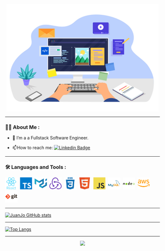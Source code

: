 <div align="center">
  <img src="https://raw.githubusercontent.com/JuanROrellana/JuanROrellana/main/dev_home.jpg"  height="350"/>
</div>

---

### :man_technologist: About Me :

- :telescope: I’m a a Fullstack Software Engineer.

- :mailbox:How to reach me: [![Linkedin Badge](https://img.shields.io/badge/-Juan%20Ramirez-blue?style=flat&logo=Linkedin&logoColor=white)](https://www.linkedin.com/in/juan-jose-ramirez/)

---

### :hammer_and_wrench: Languages and Tools :

<div>
  <img src="https://github.com/devicons/devicon/blob/master/icons/react/react-original-wordmark.svg" title="React" alt="React" width="40" height="40"/>&nbsp;
  <img src="https://github.com/devicons/devicon/blob/master/icons/typescript/typescript-original.svg" title="React" alt="React" width="40" height="40"/>&nbsp;
  <img src="https://github.com/devicons/devicon/blob/master/icons/materialui/materialui-original.svg" title="Material UI" alt="Material UI" width="40" height="40"/>&nbsp;
  <img src="https://github.com/devicons/devicon/blob/master/icons/redux/redux-original.svg" title="Redux" alt="Redux " width="40" height="40"/>&nbsp;
  <img src="https://github.com/devicons/devicon/blob/master/icons/css3/css3-plain-wordmark.svg"  title="CSS3" alt="CSS" width="40" height="40"/>&nbsp;
  <img src="https://github.com/devicons/devicon/blob/master/icons/html5/html5-original.svg" title="HTML5" alt="HTML" width="40" height="40"/>&nbsp;
  <img src="https://github.com/devicons/devicon/blob/master/icons/javascript/javascript-original.svg" title="JavaScript" alt="JavaScript" width="40" height="40"/>&nbsp;
  <img src="https://github.com/devicons/devicon/blob/master/icons/mysql/mysql-original-wordmark.svg" title="MySQL"  alt="MySQL" width="40" height="40"/>&nbsp;
  <img src="https://github.com/devicons/devicon/blob/master/icons/nodejs/nodejs-original-wordmark.svg" title="NodeJS" alt="NodeJS" width="40" height="40"/>&nbsp;
  <img src="https://github.com/devicons/devicon/blob/master/icons/amazonwebservices/amazonwebservices-plain-wordmark.svg" title="AWS" alt="AWS" width="40" height="40"/>&nbsp;
  <img src="https://github.com/devicons/devicon/blob/master/icons/git/git-original-wordmark.svg" title="Git" **alt="Git" width="40" height="40"/>
</div>

---


[![JuanJo GitHub stats](https://github-readme-stats.vercel.app/api?username=JuanROrellana)](https://github.com/JuanROrellana/github-readme-stats)

---

[![Top Langs](https://github-readme-stats.vercel.app/api/top-langs/?username=JuanROrellana)](https://github.com/JuanROrellana/github-readme-stats)

---

<div id="footer" align="center">
  <img src="https://media.giphy.com/media/o0vwzuFwCGAFO/giphy.gif" width="225"/>
</div>
